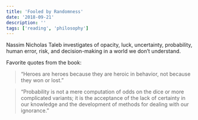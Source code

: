 ```yaml
---
title: 'Fooled by Randomness'
date: '2018-09-21'
description: ''
tags: ['reading', 'philosophy']
---
```


Nassim Nicholas Taleb investigates of opacity, luck, uncertainty, probability, human error, risk, and decision-making in a world we don’t understand.

Favorite quotes from the book:

> “Heroes are heroes because they are heroic in behavior, not because they won or lost.”

> “Probability is not a mere computation of odds on the dice or more complicated variants; it is the acceptance of the lack of certainty in our knowledge and the development of methods for dealing with our ignorance.”
